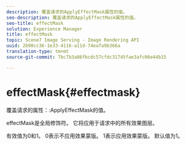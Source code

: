 ```yaml
---
description: 覆盖请求的ApplyEffectMask属性的值。
seo-description: 覆盖请求的ApplyEffectMask属性的值。
seo-title: effectMask
solution: Experience Manager
title: effectMask
topic: Scene7 Image Serving - Image Rendering API
uuid: 2b90cc36-1e33-4116-a11d-74eafa9b366a
translation-type: tm+mt
source-git-commit: 7bc7b3a86fbcdc57cfdc31745fae3afc06e44b15

---
```



# effectMask{#effectmask}

覆盖请求的属性：:ApplyEffectMask的值。

effectMask是全局修饰符。 它将应用于请求中的所有效果图层。

有效值为0和1。 0表示不应用效果蒙版。 1表示应用效果蒙版。 默认值为1。
